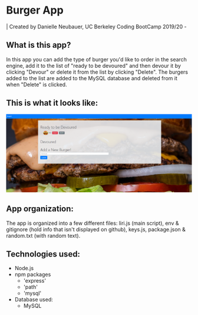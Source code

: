 # Burger App
| Created by Danielle Neubauer, UC Berkeley Coding BootCamp 2019/20 - 

## What is this app?
In this app you can add the type of burger you'd like to order in the search engine, add it to the list of "ready to be devoured" and then devour it by clicking "Devour" or delete it from the list by clicking "Delete". The burgers added to the list are added to the MySQL database and deleted from it when "Delete" is clicked.  

## This is what it looks like:

<img src='/public/assets/img/Screenshot.png'>  

## App organization:
The app is organized into a few different files: liri.js (main script), env & gitignore (hold info that isn't displayed on github), keys.js, package.json & random.txt (with random text). 

## Technologies used:
* Node.js
* npm packages
    - 'express' 
    - 'path' 
    - 'mysql' 
* Database used: 
    - MySQL



